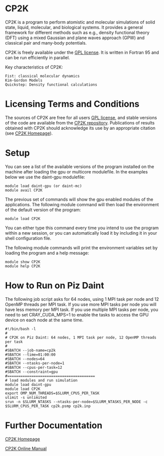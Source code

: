 # CP2K

CP2K is a program to perform atomistic and molecular simulations of solid state, liquid, molecular, and biological systems. It provides a general framework for different methods such as e.g., density functional theory (DFT) using a mixed Gaussian and plane waves approach (GPW) and classical pair and many-body potentials.

CP2K is freely available under the [GPL license](http://www.gnu.org/licenses/gpl.html#TOC1). It is written in Fortran 95 and can be run efficiently in parallel.

Key characteristics of CP2K:

    Fist: classical molecular dynamics
    Kim-Gordon Models
    Quickstep: Density functional calculations

# Licensing Terms and Conditions

The sources of CP2K are free for all users [GPL license](http://www.gnu.org/licenses/gpl.html#TOC1), and stable versions of the code are available from the [CP2K repository](http://sourceforge.net/projects/cp2k). Publications of results obtained with CP2K should acknowledge its use by an appropriate citation (see [CP2K Homepage](http://www.cp2k.org)).

# Setup

You can see a list of the available versions of the program installed on the machine after loading the gpu or multicore modulefile. In the examples below we use the daint-gpu modulefile:
```
module load daint-gpu (or daint-mc)
module avail CP2K
```

The previous set of commands will show the gpu enabled modules of the applications. The following module command will then load the environment of the default version of the program:
```		
module load CP2K
```

You can either type this command every time you intend to use the program within a new session, or you can automatically load it by including it in your shell configuration file.

The following module commands will print the environment variables set by loading the program and a help message:
```
module show CP2K 
module help CP2K
```

# How to Run on Piz Daint

The following job script asks for 64 nodes, using 1 MPI task per node and 12 OpenMP threads per MPI task. If you use more MPI tasks per node you will have less memory per MPI task. If you use multiple MPI tasks per node, you need to set CRAY_CUDA_MPS=1 to enable the tasks to access the GPU device on each node at the same time.

```
#!/bin/bash -l
#
# CP2K on Piz Daint: 64 nodes, 1 MPI task per node, 12 OpenMP threads per task
#
#SBATCH --job-name=cp2k 
#SBATCH --time=01:00:00
#SBATCH --nodes=64
#SBATCH --ntasks-per-node=1
#SBATCH --cpus-per-task=12
#SBATCH --constraint=gpu
#========================================
# load modules and run simulation
module load daint-gpu
module load CP2K
export OMP_NUM_THREADS=$SLURM_CPUS_PER_TASK
ulimit -s unlimited
srun -n $SLURM_NTASKS --ntasks-per-node=$SLURM_NTASKS_PER_NODE -c $SLURM_CPUS_PER_TASK cp2k.psmp cp2k.inp 
```
 
# Further Documentation

[CP2K Homepage](http://www.cp2k.org)

[CP2K Online Manual](http://manual.cp2k.org)
